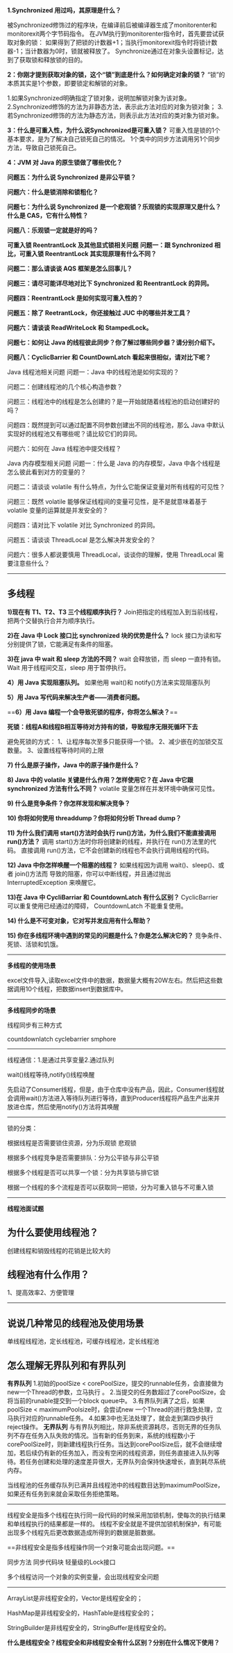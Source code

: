 **1.Synchronized 用过吗，其原理是什么？**

被Synchronized修饰过的程序块，在编译前后被编译器生成了monitorenter和monitorexit两个字节码指令。
在JVM执行到monitorenter指令时，首先要尝试获取对象的锁：
如果得到了把锁的计数器+1；当执行monitorexit指令时将锁计数器-1；当计数器为0时，锁就被释放了。
Synchronize通过在对象头设置标记，达到了获取锁和释放锁的目的。

**2：你刚才提到获取对象的锁，这个“锁”到底是什么？如何确定对象的锁？**
“锁”的本质其实是1个参数，即要锁定和解锁的对象。

1.如果Synchronized明确指定了锁对象，说明加解锁对象为该对象。
2.Synchronized修饰的方法为非静态方法，表示此方法对应的对象为锁对象；
3.若Synchronized修饰的方法为静态方法，则表示此方法对应的类对象为锁对象。

**3：什么是可重入性，为什么说Synchronized是可重入锁？**
可重入性是锁的1个基本要求，是为了解决自己锁死自己的情况。
1个类中的同步方法调用另1个同步方法，导致自己锁死自己。

**4：JVM 对 Java 的原生锁做了哪些优化？**



**问题五：为什么说 Synchronized 是非公平锁？**



**问题六：什么是锁消除和锁粗化？**



**问题七：为什么说 Synchronized 是一个悲观锁？乐观锁的实现原理又是什么？什么是 CAS，它有什么特性？**





**问题八：乐观锁一定就是好的吗？**



**可重入锁 ReentrantLock 及其他显式锁相关问题**
**问题一：跟 Synchronized 相比，可重入锁 ReentrantLock 其实现原理有什么不同？**





**问题二：那么请谈谈 AQS 框架是怎么回事儿？**





**问题三：请尽可能详尽地对比下 Synchronized 和 ReentrantLock 的异同。**





**问题四：ReentrantLock 是如何实现可重入性的？**



**问题五：除了 ReetrantLock，你还接触过 JUC 中的哪些并发工具？**



**问题六：请谈谈 ReadWriteLock 和 StampedLock。**



**问题七：如何让 Java 的线程彼此同步？你了解过哪些同步器？请分别介绍下。**



**问题八：CyclicBarrier 和 CountDownLatch 看起来很相似，请对比下呢？**



Java 线程池相关问题
问题一：Java 中的线程池是如何实现的？



问题二：创建线程池的几个核心构造参数？



问题三：线程池中的线程是怎么创建的？是一开始就随着线程池的启动创建好的吗？



问题四：既然提到可以通过配置不同参数创建出不同的线程池，那么 Java 中默认实现好的线程池又有哪些呢？请比较它们的异同。



问题六：如何在 Java 线程池中提交线程？



Java 内存模型相关问题
问题一：什么是 Java 的内存模型，Java 中各个线程是怎么彼此看到对方的变量的？



问题二：请谈谈 volatile 有什么特点，为什么它能保证变量对所有线程的可见性？



问题三：既然 volatile 能够保证线程间的变量可见性，是不是就意味着基于 volatile 变量的运算就是并发安全的？



问题四：请对比下 volatile 对比 Synchronized 的异同。



问题五：请谈谈 ThreadLocal 是怎么解决并发安全的？



问题六：很多人都说要慎用 ThreadLocal，谈谈你的理解，使用 ThreadLocal 需要注意些什么？





------------

## 多线程

**1)现在有 T1、T2、T3 三个线程顺序执行？**
Join把指定的线程加入到当前线程，把两个交替执行合并为顺序执行。

**2)在 Java 中 Lock 接口比 synchronized 块的优势是什么？**
lock 接口为读和写分别提供了锁，它能满足有条件的阻塞。

**3)在 java 中 wait 和 sleep 方法的不同？**
 wait 会释放锁，而 sleep 一直持有锁。
 Wait 用于线程间交互，sleep 用于暂停执行。

**4）用 Java 实现阻塞队列。**
如果他用 wait()和 notify()方法来实现阻塞队列

**5）用 Java 写代码来解决生产者——消费者问题。**

==**6）用 Java 编程一个会导致死锁的程序，你将怎么解决？**==

**死锁：线程A和线程B相互等待对方持有的锁，导致程序无限死循环下去**

避免死锁的方式：
1、让程序每次至多只能获得一个锁。
2、减少嵌在的加锁交互数量。
3、设置线程等待时间的上限

**7) 什么是原子操作，Java 中的原子操作是什么？**

**8) Java 中的 volatile 关键是什么作用？怎样使用它？在 Java 中它跟 synchronized 方法有什么不同？**
volatile 变量怎样在并发环境中确保可见性。

**9) 什么是竞争条件？你怎样发现和解决竞争？**

**10) 你将如何使用 threaddump？你将如何分析 Thread dump？**

**11) 为什么我们调用 start()方法时会执行 run()方法，为什么我们不能直接调用 run()方法？**
调用 start()方法时你将创建新的线程，并执行在 run()方法里的代码。
直接调用 run()方法，它不会创建新的线程也不会执行调用线程的代码。

**12) Java 中你怎样唤醒一个阻塞的线程？**
如果线程因为调用 wait()、sleep()、或者 join()方法而
导致的阻塞，你可以中断线程，并且通过抛出 InterruptedException 来唤醒它。

**13)在 Java 中 CycliBarriar 和 CountdownLatch 有什么区别？**
CyclicBarrier 可以重复使用已经通过的障碍，
CountdownLatch 不能重复使用。

**14) 什么是不可变对象，它对写并发应用有什么帮助？**

**15) 你在多线程环境中遇到的常见的问题是什么？你是怎么解决它的？**
竞争条件、死锁、活锁和饥饿。

-----



**多线程的使用场景**

excel文件导入,读取excel文件中的数据，数据量大概有20W左右。然后把这些数据调用10个线程，把数据insert到数据库中。

-----

**多线程同步的场景**

线程同步有三种方式

countdownlatch cyclebarrier smphore

---

线程通信：1.是通过共享变量2.通过队列

 wait()线程等待,notify()线程唤醒

先启动了Consumer线程，但是，由于仓库中没有产品，因此，Consumer线程就会调用wait()方法进入等待队列进行等待，直到Producer线程将产品生产出来并放进仓库，然后使用notify()方法将其唤醒

-----

锁的分类：

根据线程是否需要锁住资源，分为乐观锁 悲观锁

根据多个线程竞争是否需要排队：分为公平锁与非公平锁

根据多个线程是否可以共享一个锁：分为共享锁与排它锁

根据一个线程的多个流程是否可以获取同一把锁，分为可重入锁与不可重入锁

------

**线程池面试题**

## 为什么要使用线程池？

创建线程和销毁线程的花销是比较大的

## 线程池有什么作用？

1、提高效率2、方便管理

----

## 说说几种常见的线程池及使用场景

单线程线程池，定长线程池，可缓存线程池，定长线程池

## 怎么理解无界队列和有界队列

**有界队列**
 1.初始的poolSize < corePoolSize，提交的runnable任务，会直接做为new一个Thread的参数，立马执行 。
 2.当提交的任务数超过了corePoolSize，会将当前的runable提交到一个block queue中。
 3.有界队列满了之后，如果poolSize < maximumPoolsize时，会尝试new 一个Thread的进行救急处理，立马执行对应的runnable任务。
 4.如果3中也无法处理了，就会走到第四步执行reject操作。
 **无界队列**
 与有界队列相比，除非系统资源耗尽，否则无界的任务队列不存在任务入队失败的情况。当有新的任务到来，系统的线程数小于corePoolSize时，则新建线程执行任务。当达到corePoolSize后，就不会继续增加，若后续仍有新的任务加入，而没有空闲的线程资源，则任务直接进入队列等待。若任务创建和处理的速度差异很大，无界队列会保持快速增长，直到耗尽系统内存。

当线程池的任务缓存队列已满并且线程池中的线程数目达到maximumPoolSize，如果还有任务到来就会采取任务拒绝策略。

----

线程安全是指多个线程在执行同一段代码的时候采用加锁机制，使每次的执行结果和单线程执行的结果都是一样的。
线程不安全就是不提供加锁机制保护，有可能出现多个线程先后更改数据造成所得到的数据是脏数据。

==非线程安全是指多线程操作同一个对象可能会出现问题。==

同步方法 同步代码块 轻量级的Lock接口

多个线程访问一个对象的实例变量，会出现线程安全问题

-----

ArrayList是非线程安全的，Vector是线程安全的；

HashMap是非线程安全的，HashTable是线程安全的；

StringBuilder是非线程安全的，StringBuffer是线程安全的。

**什么是线程安全？线程安全和非线程安全有什么区别？分别在什么情况下使用？**

